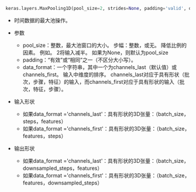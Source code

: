 ```python
keras.layers.MaxPooling1D(pool_size=2, strides=None, padding='valid', data_format='channels_last')
```

* 时间数据的最大池操作。

* 参数
  * pool_size：整数，最大池窗口的大小。
    步幅：整数，或无。 降低比例的因素。 例如。 2将输入减半。 如果为None，则默认为pool_size
  * padding：“有效”或“相同”之一（不区分大小写）。
  * data_format：一个字符串，其中一个为channels_last（默认值）或channels_first。 输入中维度的排序。 channels_last对应于具有形状（批次，步骤，特征）的输入，而channels_first对应于具有形状的输入（批次，特征，步骤）。
* 输入形状
  * 如果data_format ='channels_last'：具有形状的3D张量：（batch_size，steps，features）
  * 如果data_format ='channels_first'：具有形状的3D张量：（batch_size，features，steps）
* 输出形状
  * 如果data_format ='channels_last'：具有形状的3D张量：（batch_size，downsampled_steps，features）
  * 如果data_format ='channels_first'：具有形状的3D张量：（batch_size，features，downsampled_steps）